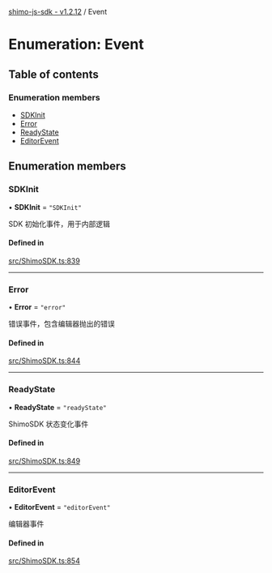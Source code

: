 [shimo-js-sdk - v1.2.12](/README.md) / Event

# Enumeration: Event

## Table of contents

### Enumeration members

- [SDKInit](/enums/Event.md#sdkinit)
- [Error](/enums/Event.md#error)
- [ReadyState](/enums/Event.md#readystate)
- [EditorEvent](/enums/Event.md#editorevent)

## Enumeration members

### SDKInit

• **SDKInit** = `"SDKInit"`

SDK 初始化事件，用于内部逻辑

#### Defined in

[src/ShimoSDK.ts:839](https://github.com/byte9527/shimo-js-sdk/blob/main/src/ShimoSDK.ts#L839)

___

### Error

• **Error** = `"error"`

错误事件，包含编辑器抛出的错误

#### Defined in

[src/ShimoSDK.ts:844](https://github.com/byte9527/shimo-js-sdk/blob/main/src/ShimoSDK.ts#L844)

___

### ReadyState

• **ReadyState** = `"readyState"`

ShimoSDK 状态变化事件

#### Defined in

[src/ShimoSDK.ts:849](https://github.com/byte9527/shimo-js-sdk/blob/main/src/ShimoSDK.ts#L849)

___

### EditorEvent

• **EditorEvent** = `"editorEvent"`

编辑器事件

#### Defined in

[src/ShimoSDK.ts:854](https://github.com/byte9527/shimo-js-sdk/blob/main/src/ShimoSDK.ts#L854)

